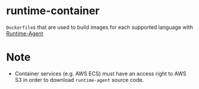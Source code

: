 # runtime-container

`Dockerfile`s that are used to build images for each supported language with [Runtime-Agent](https://github.com/Together-Coding/runtime-agent)

# Note

- Container services (e.g. AWS ECS) must have an access right to AWS S3 in order 
  to download `runtime-agent` source code.